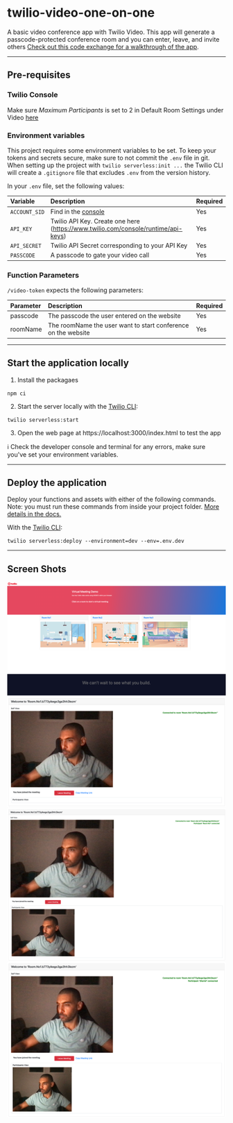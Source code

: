 # twilio-video-one-on-one

A basic video conference app with Twilio Video. This app will generate a passcode-protected conference room and you can enter, leave, and invite others [Check out this code exchange for a walkthrough of the app](https://www.twilio.com/code-exchange/basic-video-chat?language=functions).

---
## Pre-requisites

### Twilio Console
Make sure *Maximum Participants* is set to 2 in Default Room Settings under Video [here](https://console.twilio.com/us1/develop/video/manage/room-settings?frameUrl=%2Fconsole%2Fvideo%2Fconfigure%3Fx-target-region%3Dus1) 

### Environment variables

This project requires some environment variables to be set. To keep your tokens and secrets secure, make sure to not commit the `.env` file in git. When setting up the project with `twilio serverless:init ...` the Twilio CLI will create a `.gitignore` file that excludes `.env` from the version history.

In your `.env` file, set the following values:

| Variable     | Description                                                                       | Required |
| :----------- | :-------------------------------------------------------------------------------- | :------- |
| `ACCOUNT_SID`| Find in the [console](https://www.twilio.com/console)                             | Yes      |
| `API_KEY`    | Twilio API Key. Create one here (https://www.twilio.com/console/runtime/api-keys) | Yes      |
| `API_SECRET` | Twilio API Secret corresponding to your API Key                                   | Yes      |
| `PASSCODE`   | A passcode to gate your video call                                                | Yes      |

### Function Parameters

`/video-token` expects the following parameters:

| Parameter | Description                                  | Required |
| :-------- | :------------------------------------------- | :------- |
| passcode  | The passcode the user entered on the website | Yes      |
| roomName  | The roomName the user want to start conference on the website | Yes      |

---

## Start the application locally

1. Install the packagaes

```shell
npm ci
```

2. Start the server locally with the [Twilio CLI](https://www.twilio.com/docs/twilio-cli/quickstart):

```
twilio serverless:start
```

3. Open the web page at https://localhost:3000/index.html to test the app

ℹ️ Check the developer console and terminal for any errors, make sure you've set your environment variables.

---

## Deploy the application

Deploy your functions and assets with either of the following commands. Note: you must run these commands from inside your project folder. [More details in the docs.](https://www.twilio.com/docs/labs/serverless-toolkit)

With the [Twilio CLI](https://www.twilio.com/docs/twilio-cli/quickstart):

```shell
twilio serverless:deploy --environment=dev --env=.env.dev
```

---

## Screen Shots
![Landing Page](readme/landing-page.png)
![Host Join](readme/host-join.png)
![Participant Join](readme/participant-join.png)
![Host View](readme/host-view.png)

